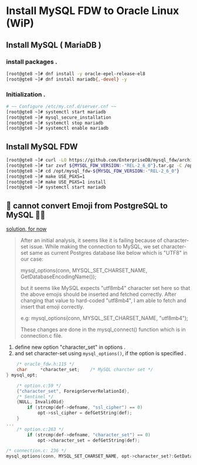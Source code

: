 # Install MySQL FDW to Oracle Linux (WiP)

## Install MySQL ( MariaDB )

### install packages .
```terminal.bash
[root@gte8 ~]# dnf install -y oracle-epel-release-el8
[root@gte8 ~]# dnf install mariadb{,-devel} -y
```

### Initialization .
```terminal.bash
# ~~ Configure /etc/my.cnf.d/server.cnf ~~
[root@gte8 ~]# systemctl start mariadb
[root@gte8 ~]# mysql_secure_installation
[root@gte8 ~]# systemctl stop mariadb
[root@gte8 ~]# systemctl enable mariadb
```

## Install MySQL FDW
```terminal.bash
[root@gte8 ~]# curl -LO https://github.com/EnterpriseDB/mysql_fdw/archive/refs/tags/${MYSQL_FDW_VERSION:-"REL-2_6_0"}.tar.gz
[root@gte8 ~]# tar zxvf ${MYSQL_FDW_VERSION:-"REL-2_6_0"}.tar.gz -C /opt/.
[root@gte8 ~]# cd /opt/mysql_fdw-${MYSQL_FDW_VERSION:-"REL-2_6_0"}
[root@gte8 ~]# make USE_PGXS=1
[root@gte8 ~]# make USE_PGXS=1 install
[root@gte8 ~]# systemctl start mariadb
```

## 🚨 cannot convert Emoji from PostgreSQL to MySQL 🤦‍♂️
[solution, for now](https://github.com/EnterpriseDB/mysql_fdw/issues/133)
> After an initial analysis, it seems like it is failing because of character-set issue.
> While making the connection to MySQL, we set character-set same as current Postgres database like below which is "UTF8" in our case:
> 
> mysql_options(conn, MYSQL_SET_CHARSET_NAME, GetDatabaseEncodingName());
> 
> but it seems like MySQL expects "utf8mb4" character set here so that the above emojis should be inserted and fetched correctly.
> After changing that value to hard-coded "utf8mb4", I am able to fetch and insert that emoji correctly.
> 
> e.g:
> mysql_options(conn, MYSQL_SET_CHARSET_NAME, "utf8mb4");
> 
> These changes are done in the mysql_connect() function which is in connection.c file.

1. define new option "character_set" in options .
2. and set character-set using ```mysql_options()```, if the option is specified .
```oracle_fdw.h
	/* oracle_fdw.h:115 */
	char     *character_set;    /* MySQL charcter set */
} mysql_opt;
```
```option.c
	/* option.c:59 */
	{"character_set", ForeignServerRelationId},
	/* Sentinel */
	{NULL, InvalidOid}
		if (strcmp(def->defname, "ssl_cipher") == 0)
			opt->ssl_cipher = defGetString(def);
	}
...
	/* option.c:263 */
		if (strcmp(def->defname, "character_set") == 0)
			opt->character_set = defGetString(def);
```
```connection.c
/* connection.c: 236 */
mysql_options(conn, MYSQL_SET_CHARSET_NAME, opt->character_set?:GetDatabaseEncodingName());
```
